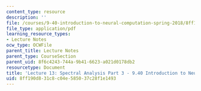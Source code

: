 ```yaml
---
content_type: resource
description: ''
file: /courses/9-40-introduction-to-neural-computation-spring-2018/8ff190d831c8c04e585037c28f1e1493_MIT9_40S18_Lec13.pdf
file_type: application/pdf
learning_resource_types:
- Lecture Notes
ocw_type: OCWFile
parent_title: Lecture Notes
parent_type: CourseSection
parent_uid: 8f6c4243-744a-9b41-6623-a021d0178db2
resourcetype: Document
title: 'Lecture 13: Spectral Analysis Part 3 - 9.40 Introduction to Neural Computation'
uid: 8ff190d8-31c8-c04e-5850-37c28f1e1493
---
```

